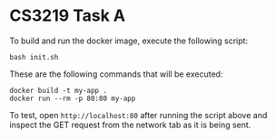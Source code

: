# CS3219 Task A

To build and run the docker image, execute the following script:

```
bash init.sh
```

These are the following commands that will be executed:
```
docker build -t my-app .
docker run --rm -p 80:80 my-app
```

To test, open `http://localhost:80` after running the script above and inspect the GET request from the network tab as it is being sent.
